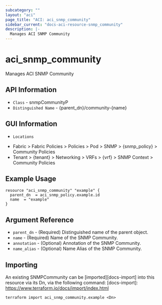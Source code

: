 ```yaml
---
subcategory: ""
layout: "aci"
page_title: "ACI: aci_snmp_community"
sidebar_current: "docs-aci-resource-snmp_community"
description: |-
  Manages ACI SNMP Community
---
```


# aci_snmp_community #

Manages ACI SNMP Community

## API Information ##

* `Class` - snmpCommunityP
* `Distinguished Name` - {parent_dn}/community-{name}

## GUI Information ##

* `Locations` 
- Fabric > Fabric Policies > Policies > Pod > SNMP > {snmp_policy} > Community Policies
- Tenant > {tenant} > Networking > VRFs > {vrf} > SNMP Context > Community Policies


## Example Usage ##

```hcl
resource "aci_snmp_community" "example" {
  parent_dn  = aci_snmp_policy.example.id
  name  = "example"
}
```

## Argument Reference ##

* `parent_dn` - (Required) Distinguished name of the parent object.
* `name` - (Required) Name of the SNMP Community.
* `annotation` - (Optional) Annotation of the SNMP Community.
* `name_alias` - (Optional) Name Alias of the SNMP Community.

## Importing ##

An existing SNMPCommunity can be [imported][docs-import] into this resource via its Dn, via the following command:
[docs-import]: https://www.terraform.io/docs/import/index.html


```
terraform import aci_snmp_community.example <Dn>
```